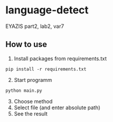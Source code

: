 # language-detect
EYAZIS part2, lab2, var7

## How to use
1. Install packages from requirements.txt
``` shell
pip install -r requirements.txt
```
2. Start programm 
``` shell
python main.py
```
3. Choose method
4. Select file (and enter absolute path)
5. See the result
